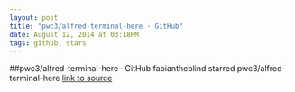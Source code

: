 ```yaml
---
layout: post
title: "pwc3/alfred-terminal-here · GitHub"
date: August 12, 2014 at 03:18PM
tags: github, stars
---
```

##pwc3/alfred-terminal-here · GitHub
fabiantheblind starred pwc3/alfred-terminal-here
[link to source](http://ift.tt/1p1fvVt) 
